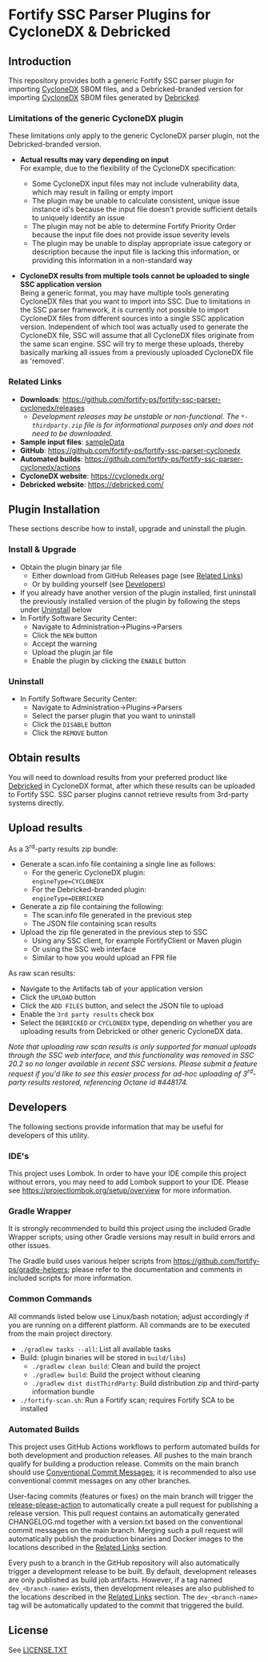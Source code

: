 <x-tag-head>
<x-tag-meta http-equiv="X-UA-Compatible" content="IE=edge"/>

<x-tag-script language="JavaScript"><!--
<X-INCLUDE url="https://cdn.jsdelivr.net/gh/highlightjs/cdn-release@10.0.0/build/highlight.min.js"/>
--></x-tag-script>

<x-tag-script language="JavaScript"><!--
<X-INCLUDE url="https://ajax.googleapis.com/ajax/libs/jquery/3.4.1/jquery.min.js" />
--></x-tag-script>

<x-tag-script language="JavaScript"><!--
<X-INCLUDE url="${gradleHelpersLocation}/spa_readme.js" />
--></x-tag-script>

<x-tag-style><!--
<X-INCLUDE url="https://cdn.jsdelivr.net/gh/highlightjs/cdn-release@10.0.0/build/styles/github.min.css" />
--></x-tag-style>

<x-tag-style><!--
<X-INCLUDE url="${gradleHelpersLocation}/spa_readme.css" />
--></x-tag-style>
</x-tag-head>

# Fortify SSC Parser Plugins for CycloneDX & Debricked

## Introduction

This repository provides both a generic Fortify SSC parser plugin for importing [CycloneDX](https://cyclonedx.org/) SBOM files, and a Debricked-branded version for importing [CycloneDX](https://cyclonedx.org/) SBOM files generated by [Debricked](https://debricked.com/).

### Limitations of the generic CycloneDX plugin

These limitations only apply to the generic CycloneDX parser plugin, not the Debricked-branded version.

* **Actual results may vary depending on input**  
  For example, due to the flexibility of the CycloneDX specification:  
    * Some CycloneDX input files may not include vulnerability data, which may result in failing or empty import
    * The plugin may be unable to calculate consistent, unique issue instance id's because the input file doesn't provide sufficient 
details to uniquely identify an issue
    * The plugin may not be able to determine Fortify Priority Order because the input file does not provide issue severity levels
    * The plugin may be unable to display appropriate issue category or description because the input file is lacking this information, or 
providing this information in a non-standard way 

* **CycloneDX results from multiple tools cannot be uploaded to single SSC application version**  
  Being a generic format, you may have multiple tools generating CycloneDX files that you want to import into SSC. Due to limitations
  in the SSC parser framework, it is currently not possible to import CycloneDX files from different sources into a single SSC
  application version. Independent of which tool was actually used to generate the CycloneDX file, SSC will assume that all CycloneDX files 
  originate from the same scan engine. SSC will try to merge these uploads, thereby basically marking all issues from a previously uploaded
  CycloneDX file as 'removed'.

### Related Links

* **Downloads**: https://github.com/fortify-ps/fortify-ssc-parser-cyclonedx/releases
    * _Development releases may be unstable or non-functional. The `*-thirdparty.zip` file is for informational purposes only and does not need to be downloaded._
* **Sample input files**: [sampleData](sampleData)
* **GitHub**: https://github.com/fortify-ps/fortify-ssc-parser-cyclonedx
* **Automated builds**: https://github.com/fortify-ps/fortify-ssc-parser-cyclonedx/actions
* **CycloneDX website**: https://cyclonedx.org/
* **Debricked website**: https://debricked.com/

## Plugin Installation

These sections describe how to install, upgrade and uninstall the plugin.

### Install & Upgrade

* Obtain the plugin binary jar file
	* Either download from GitHub Releases page (see [Related Links](#related-links)) 
	* Or by building yourself (see [Developers](#developers))
* If you already have another version of the plugin installed, first uninstall the previously 
 installed version of the plugin by following the steps under [Uninstall](#uninstall) below
* In Fortify Software Security Center:
	* Navigate to Administration->Plugins->Parsers
	* Click the `NEW` button
	* Accept the warning
	* Upload the plugin jar file
	* Enable the plugin by clicking the `ENABLE` button
  
### Uninstall

* In Fortify Software Security Center:
	* Navigate to Administration->Plugins->Parsers
	* Select the parser plugin that you want to uninstall
	* Click the `DISABLE` button
	* Click the `REMOVE` button 

## Obtain results

You will need to download results from your preferred product like [Debricked](https://debricked.com/) in CycloneDX format, after which these results can be uploaded to Fortify SSC. SSC parser plugins cannot retrieve results from 3rd-party systems directly.

## Upload results

As a 3<sup>rd</sup>-party results zip bundle:

* Generate a scan.info file containing a single line as follows:  
    * For the generic CycloneDX plugin:  
          `engineType=CYCLONEDX`
    * For the Debricked-branded plugin:  
          `engineType=DEBRICKED`
* Generate a zip file containing the following:
	* The scan.info file generated in the previous step
	* The JSON file containing scan results
* Upload the zip file generated in the previous step to SSC
	* Using any SSC client, for example FortifyClient or Maven plugin
	* Or using the SSC web interface
	* Similar to how you would upload an FPR file

As raw scan results:  

* Navigate to the Artifacts tab of your application version
* Click the `UPLOAD` button
* Click the `ADD FILES` button, and select the JSON file to upload
* Enable the `3rd party results` check box
* Select the `DEBRICKED` or `CYCLONEDX` type, depending on whether you are uploading results from Debricked or other generic CycloneDX data.

*Note that uploading raw scan results is only supported for manual uploads through the SSC web interface, and this functionality was removed in SSC 20.2 so no longer available in recent SSC versions. Please submit a feature request if you'd like to see this easier process for ad-hoc uploading of 3<sup>rd</sup>-party results restored, referencing Octane id #448174.*

## Developers

The following sections provide information that may be useful for developers of this utility.

### IDE's

This project uses Lombok. In order to have your IDE compile this project without errors, 
you may need to add Lombok support to your IDE. Please see https://projectlombok.org/setup/overview 
for more information.

### Gradle Wrapper

It is strongly recommended to build this project using the included Gradle Wrapper
scripts; using other Gradle versions may result in build errors and other issues.

The Gradle build uses various helper scripts from https://github.com/fortify-ps/gradle-helpers;
please refer to the documentation and comments in included scripts for more information. 

### Common Commands

All commands listed below use Linux/bash notation; adjust accordingly if you
are running on a different platform. All commands are to be executed from
the main project directory.

* `./gradlew tasks --all`: List all available tasks
* Build: (plugin binaries will be stored in `build/libs`)
	* `./gradlew clean build`: Clean and build the project
	* `./gradlew build`: Build the project without cleaning
	* `./gradlew dist distThirdParty`: Build distribution zip and third-party information bundle
* `./fortify-scan.sh`: Run a Fortify scan; requires Fortify SCA to be installed

### Automated Builds

This project uses GitHub Actions workflows to perform automated builds for both development and production releases. All pushes to the main branch qualify for building a production release. Commits on the main branch should use [Conventional Commit Messages](https://www.conventionalcommits.org/en/v1.0.0/); it is recommended to also use conventional commit messages on any other branches.

User-facing commits (features or fixes) on the main branch will trigger the [release-please-action](https://github.com/google-github-actions/release-please-action) to automatically create a pull request for publishing a release version. This pull request contains an automatically generated CHANGELOG.md together with a version.txt based on the conventional commit messages on the main branch. Merging such a pull request will automatically publish the production binaries and Docker images to the locations described in the [Related Links](#related-links) section.

Every push to a branch in the GitHub repository will also automatically trigger a development release to be built. By default, development releases are only published as build job artifacts. However, if a tag named `dev_<branch-name>` exists, then development releases are also published to the locations described in the [Related Links](#related-links) section. The `dev_<branch-name>` tag will be automatically updated to the commit that triggered the build.


## License
<x-insert text="<!--"/>

See [LICENSE.TXT](LICENSE.TXT)

<x-insert text="-->"/>

<x-include url="file:LICENSE.TXT"/>

